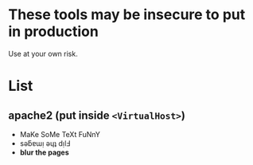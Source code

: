 # These tools may be insecure to put in production

Use at your own risk.

# List

## apache2 (put inside `<VirtualHost>`)

* MaKe SoMe TeXt FuNnY
* sǝƃɐɯᴉ ǝɥʇ dᴉlℲ
* **blur the pages**
